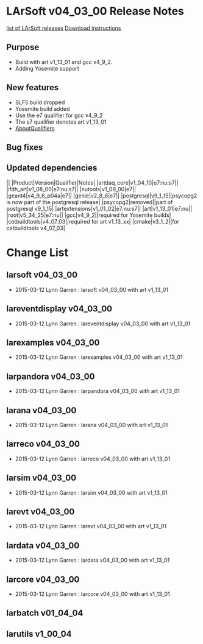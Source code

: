 LArSoft v04_03_00 Release Notes
======================================================================

[list of LArSoft releases](LArSoft_release_list)
[Download instructions](http://scisoft.fnal.gov/scisoft/bundles/larsoft/v04_03_00/larsoft-v04_03_00.html)

Purpose
--------------------

-   Build with art v1_13_01 and gcc v4_9_2.
-   Adding Yosemite support

New features
------------------------------

-   SLF5 build dropped
-   Yosemite build added
-   Use the e7 qualifier for gcc v4_9_2
-   The s7 qualifier denotes art v1_13_01
-   [AboutQualifiers](https://cdcvs.fnal.gov/redmine/projects/cet-is-public/wiki/AboutQualifiers)

Bug fixes
------------------------

Updated dependencies
----------------------------------------------

||
|Product|Version|Qualifier|Notes|
|artdaq_core|v1_04_10|e7:nu:s7||
|ifdh_art|v1_08_00|e7:nu:s7||
|nutools|v1_09_00|e7||
|geant4|v4_9_6_p04a|e7||
|genie|v2_8_6|e7||
|postgresql|v9_1_15||psycopg2 is now part of the postgresql release|
|psycopg2|removed||part of postgresql v9_1_15|
|artextensions|v1_01_02|e7:nu:s7||
|art|v1_13_01|e7:nu||
|root|v5_34_25|e7:nu||
|gcc|v4_9_2||required for Yosemite builds|
|cetbuildtools|v4_07_03||required for art v1_13_xx|
|cmake|v3_1_2||for cetbuildtools v4_07_03|

Change List
============================

larsoft v04_03_00
------------------------------------------

-   2015-03-12 Lynn Garren : larsoft v04_03_00 with art v1_13_01

lareventdisplay v04_03_00
----------------------------------------------------------

-   2015-03-12 Lynn Garren : lareventdisplay v04_03_00 with art v1_13_01

larexamples v04_03_00
--------------------------------------------------

-   2015-03-12 Lynn Garren : larexamples v04_03_00 with art v1_13_01

larpandora v04_03_00
------------------------------------------------

-   2015-03-12 Lynn Garren : larpandora v04_03_00 with art v1_13_01

larana v04_03_00
----------------------------------------

-   2015-03-12 Lynn Garren : larana v04_03_00 with art v1_13_01

larreco v04_03_00
------------------------------------------

-   2015-03-12 Lynn Garren : larreco v04_03_00 with art v1_13_01

larsim v04_03_00
----------------------------------------

-   2015-03-12 Lynn Garren : larsim v04_03_00 with art v1_13_01

larevt v04_03_00
----------------------------------------

-   2015-03-12 Lynn Garren : larevt v04_03_00 with art v1_13_01

lardata v04_03_00
------------------------------------------

-   2015-03-12 Lynn Garren : lardata v04_03_00 with art v1_13_01

larcore v04_03_00
------------------------------------------

-   2015-03-12 Lynn Garren : larcore v04_03_00 with art v1_13_01

larbatch v01_04_04
--------------------------------------------

larutils v1_00_04
------------------------------------------
